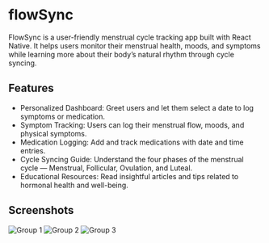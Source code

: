 # flowSync
FlowSync is a user-friendly menstrual cycle tracking app built with React Native. It helps users monitor their menstrual health, moods, and symptoms while learning more about their body’s natural rhythm through cycle syncing.

## Features

- Personalized Dashboard: Greet users and let them select a date to log symptoms or medication.
- Symptom Tracking: Users can log their menstrual flow, moods, and physical symptoms.
- Medication Logging: Add and track medications with date and time entries.
- Cycle Syncing Guide: Understand the four phases of the menstrual cycle — Menstrual, Follicular, Ovulation, and Luteal.
- Educational Resources: Read insightful articles and tips related to hormonal health and well-being.

## Screenshots

![Group 1](https://github.com/user-attachments/assets/91b98ddd-4142-4416-81c0-92ad15bd85c0)
![Group 2](https://github.com/user-attachments/assets/fb64f08e-39df-4d07-9138-02d7c4da974e)
![Group 3](https://github.com/user-attachments/assets/a4df56c2-64e9-463f-ab5c-b945b269957a)
